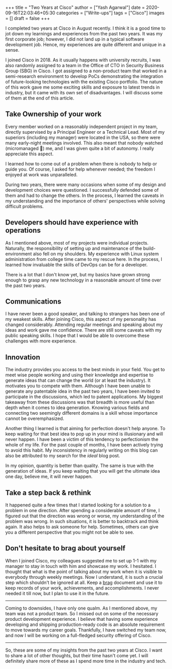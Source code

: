 +++
title = "Two Years at Cisco"
author = ["Yash Agarwal"]
date = 2020-09-16T22:03:46+05:30
categories = ["Write-ups"]
tags = ["Cisco"]
images = []
draft = false
+++

I completed two years at Cisco in August recently. I think it is a good time to jot down my learnings and experiences from the past two years. It was my first corporate job; however, I did not land up in a typical software development job. Hence, my experiences are quite different and unique in a sense.

I joined Cisco in 2018. As it usually happens with university recruits, I was also randomly assigned to a team in the Office of CTO in Security Business Group (SBG) in Cisco. I got assigned to a non-product team that worked in a semi-research environment to develop PoCs demonstrating the integration of future-looking technologies with the existing Cisco portfolio. The nature of this work gave me some exciting skills and exposure to latest trends in industry, but it came with its own set of disadvantages. I will discuss some of them at the end of this article.

## Take Ownership of your work
Every member worked on a reasonably independent project in my team, directly supervised by a Principal Engineer or a Technical Lead. Most of my superiors (including my manager) were located in the USA, so there were many early-night meetings involved. This also meant that nobody watched (micromanaged 🙊) me, and I was given quite a bit of autonomy. I really appreciate this aspect.

I learned how to come out of a problem when there is nobody to help or guide you. Of course, I asked for help whenever needed; the freedom I enjoyed at work was unparalleled.

During two years, there were many occasions when some of my design and development choices were questioned. I successfully defended some of them and had to change the others. In the process, I learned the caveats in my understanding and the importance of others' perspectives while solving difficult problems.

## Developers should have experience with operations
As I mentioned above, most of my projects were individual projects. Naturally, the responsibility of setting up and maintenance of the build-environment also fell on my shoulders. My experience with Linux system administration from college time came to my rescue here. In the process, I learned how invaluable the skills of DevOps can be for a developer.

There is a lot that I don't know yet, but my basics have grown strong enough to grasp any new technology in a reasonable amount of time over the past two years.

## Communications
I have never been a good speaker, and talking to strangers has been one of my weakest skills. After joining Cisco, this aspect of my personality has changed considerably. Attending regular meetings and speaking about my ideas and work gave me confidence. There are still some caveats with my public speaking skills. I hope that I would be able to overcome these challenges with more experience.

## Innovation
The industry provides you access to the best minds in your field. You get to meet wise people working and using their knowledge and expertise to generate ideas that can change the world (or at least the industry). It motivates you to compete with them. Although I have been unable to generate any patentable idea in the past two years, I have been invited to participate in the discussions, which led to patent applications. My biggest takeaway from these discussions was that breadth is more useful than depth when it comes to idea generation. Knowing various fields and connecting two seemingly different domains is a skill whose importance cannot be overemphasized.

Another thing I learned is that aiming for perfection doesn't help anyone. To keep waiting for that best idea to pop up in your mind is illusionary and will never happen. I have been a victim of this tendency to perfectionism the whole of my life. For the past couple of months, I have been actively trying to avoid this habit. My inconsistency in regularly writing on this blog can also be attributed to my search for the *ideal* blog post.

In my opinion, quantity is better than quality. The same is true with the generation of ideas. If you keep waiting that you will get the ultimate idea one day, believe me, it will never happen.

## Take a step back & rethink
It happened quite a few times that I started looking for a solution to a problem in one direction. After spending a considerable amount of time, I figured out that the direction was wrong or worse, my understanding of the problem was wrong. In such situations, it is better to backtrack and think again. It also helps to ask someone for help. Sometimes, others can give you a different perspective that you might not be able to see.

## Don't hesitate to brag about yourself
When I joined Cisco, my colleagues suggested me to set up 1-1 with my manager to stay in touch with him and showcase my work. I hesitated. I thought that what is the point of talking about my work when it is visible to everybody through weekly meetings. Now I understand, it is such a crucial step which shouldn't be ignored at all. Keep a [brag](https://jvns.ca/blog/brag-documents/) document and use it to keep records of your work, achievements, and accomplishments. I never needed it till now, but I plan to use it in the future.

---
Coming to downsides, I have only one qualm. As I mentioned above, my team was not a product team. So I missed out on some of the necessary product development experience. I believe that having some experience developing and shipping production-ready code is an absolute requirement to move towards my career goals. Thankfully, I have switched my team now, and now I will be working on a full-fledged security offering of Cisco.

---
So, these are some of my insights from the past two years at Cisco. I want to share a lot of other thoughts, but their time hasn't come yet. I will definitely share more of these as I spend more time in the industry and tech.